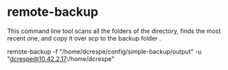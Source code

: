 # remote-backup

This command line tool scans all the folders of the <folder> directory, 
finds the most recent one, and copy it over scp to the backup folder <backup>.

remote-backup -f "/home/dcrespe/config/simple-backup/output" -u "dcrespe@10.42.2.17:/home/dcrespe"
  